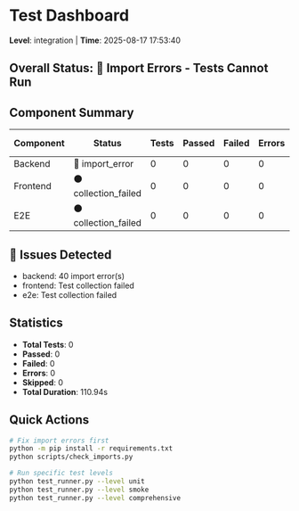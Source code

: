 # Test Dashboard
**Level**: integration | **Time**: 2025-08-17 17:53:40

## Overall Status: 🔴 Import Errors - Tests Cannot Run

## Component Summary

| Component | Status | Tests | Passed | Failed | Errors | Import Errors | Duration |
|-----------|--------|-------|--------|--------|--------|---------------|----------|
| Backend | 🔴 import_error | 0 | 0 | 0 | 0 | 40 | 110.94s |
| Frontend | ⚫ collection_failed | 0 | 0 | 0 | 0 | 0 | 0.00s |
| E2E | ⚫ collection_failed | 0 | 0 | 0 | 0 | 0 | 0.00s |

## 🔴 Issues Detected

- backend: 40 import error(s)
- frontend: Test collection failed
- e2e: Test collection failed

## Statistics

- **Total Tests**: 0
- **Passed**: 0
- **Failed**: 0
- **Errors**: 0
- **Skipped**: 0
- **Total Duration**: 110.94s

## Quick Actions

```bash
# Fix import errors first
python -m pip install -r requirements.txt
python scripts/check_imports.py

# Run specific test levels
python test_runner.py --level unit
python test_runner.py --level smoke
python test_runner.py --level comprehensive
```
